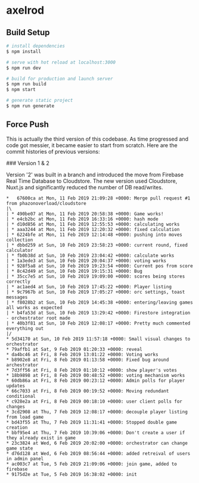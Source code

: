 # axelrod

## Build Setup

``` bash
# install dependencies
$ npm install

# serve with hot reload at localhost:3000
$ npm run dev

# build for production and launch server
$ npm run build
$ npm start

# generate static project
$ npm run generate
```

## Force Push

This is actually the third version of this codebase. As time progressed and code got messier, it became easier to start from scratch. Here are the commit histories of previous versions:

### Version 1 & 2

Version '2' was built in a branch and introduced the move from Firebase Real Time Database to Cloudstore. The new version used Cloudstore, Nuxt.js and significantly reduced the number of DB read/writes. 

```
*   67600ca at Mon, 11 Feb 2019 21:09:28 +0000: Merge pull request #1 from phazonoverload/cloudstore
|\  
| * 490be07 at Mon, 11 Feb 2019 20:58:38 +0000: Game works!
| * e4cb2bc at Mon, 11 Feb 2019 16:33:16 +0000: hash mode
| * d10d856 at Mon, 11 Feb 2019 12:55:53 +0000: calculating works
| * aaa3244 at Mon, 11 Feb 2019 12:20:32 +0000: fixed calculation
| * 6224bfe at Mon, 11 Feb 2019 12:14:48 +0000: pushing into moves collection
| * dbbd259 at Sun, 10 Feb 2019 23:58:23 +0000: current round, fixed calculator
| * fb0b38d at Sun, 10 Feb 2019 23:04:42 +0000: calculate works
| * 1a3ede3 at Sun, 10 Feb 2019 20:04:37 +0000: voting works
| * 928f5a8 at Sun, 10 Feb 2019 19:23:54 +0000: Current pos from score
| * 8c42d49 at Sun, 10 Feb 2019 19:15:31 +0000: Bug
| * 35cc7e5 at Sun, 10 Feb 2019 19:09:00 +0000: scores being stores correctly
| * ac1aed4 at Sun, 10 Feb 2019 17:45:22 +0000: Player listing
| * 9c7967b at Sun, 10 Feb 2019 17:05:27 +0000: orc settings, toast messages
| * f8028b2 at Sun, 10 Feb 2019 14:45:38 +0000: entering/leaving games all works as expected
| * b4fa53d at Sun, 10 Feb 2019 13:29:42 +0000: Firestore integration - orchestrator root made
| * 40b3f81 at Sun, 10 Feb 2019 12:08:17 +0000: Pretty much commented everything out
|/  
* 5d34170 at Sun, 10 Feb 2019 11:57:18 +0000: Small visual changes to orchestrator
* 79affb1 at Sat, 9 Feb 2019 01:20:33 +0000: reveal
* da4bc46 at Fri, 8 Feb 2019 13:01:22 +0000: Voting works
* b8902e8 at Fri, 8 Feb 2019 01:13:58 +0000: Fixed bug around archestrator
* 7d3ff56 at Fri, 8 Feb 2019 01:10:12 +0000: show player's votes
* 18b9898 at Fri, 8 Feb 2019 00:48:52 +0000: voting mechanism works
* 60db86a at Fri, 8 Feb 2019 00:23:12 +0000: Admin polls for player updates
* 66c7033 at Fri, 8 Feb 2019 00:19:52 +0000: Moving redundant conditional
* c928e2a at Fri, 8 Feb 2019 00:18:10 +0000: user client polls for changes
* 3cd2908 at Thu, 7 Feb 2019 12:08:17 +0000: decouple player listing from load game
* bd43f55 at Thu, 7 Feb 2019 11:31:41 +0000: Stopped double game creation
* bbf95e4 at Thu, 7 Feb 2019 10:39:06 +0000: Don't create a user if they already exist in game
* 23c3824 at Wed, 6 Feb 2019 20:02:00 +0000: orchestrator can change game state
* d76d128 at Wed, 6 Feb 2019 08:56:44 +0000: added retreival of users in admin panel
* ac003c7 at Tue, 5 Feb 2019 21:09:06 +0000: join game, added to firebase
* 9175d2e at Tue, 5 Feb 2019 16:38:02 +0000: init
```

